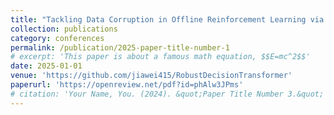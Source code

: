 ```yaml
---
title: "Tackling Data Corruption in Offline Reinforcement Learning via Sequence Modeling"
collection: publications
category: conferences
permalink: /publication/2025-paper-title-number-1
# excerpt: 'This paper is about a famous math equation, $$E=mc^2$$'
date: 2025-01-01
venue: 'https://github.com/jiawei415/RobustDecisionTransformer'
paperurl: 'https://openreview.net/pdf?id=phAlw3JPms'
# citation: 'Your Name, You. (2024). &quot;Paper Title Number 3.&quot; <i>GitHub Journal of Bugs</i>. 1(3).'
---
```


